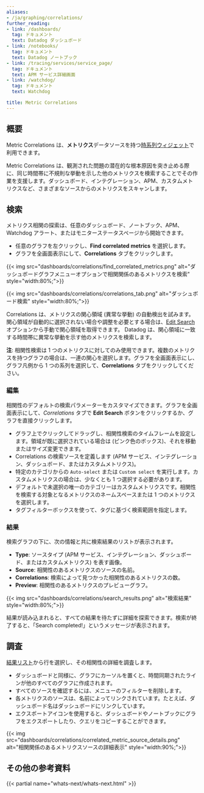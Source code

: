 ```yaml
---
aliases:
- /ja/graphing/correlations/
further_reading:
- link: /dashboards/
  tag: ドキュメント
  text: Datadog ダッシュボード
- link: /notebooks/
  tag: ドキュメント
  text: Datadog ノートブック
- link: /tracing/services/service_page/
  tag: ドキュメント
  text: APM サービス詳細画面
- link: /watchdog/
  tag: ドキュメント
  text: Watchdog

title: Metric Correlations
---
```


## 概要

<div class="alert alert-info">Metric Correlations は、<strong>メトリクス</strong>データソースを持つ<a href="https://docs.datadoghq.com/dashboards/widgets/timeseries/">時系列ウィジェット</a>で利用できます。</div>

Metric Correlations は、観測された問題の潜在的な根本原因を突き止める際に、同じ時間帯に不規則な挙動を示した他のメトリクスを検索することでその作業を支援します。ダッシュボード、インテグレーション、APM、カスタムメトリクスなど、さまざまなソースからのメトリクスをスキャンします。

## 検索

メトリクス相関の探索は、任意のダッシュボード、ノートブック、APM、Watchdog アラート、またはモニターステータスページから開始できます。

* 任意のグラフを左クリックし、**Find correlated metrics** を選択します。
* グラフを全画面表示にして、**Correlations** タブをクリックします。

{{< img src="dashboards/correlations/find_correlated_metrics.png" alt="ダッシュボードグラフメニューオプションで相関関係のあるメトリクスを検索" style="width:80%;">}}

{{< img src="dashboards/correlations/correlations_tab.png" alt="ダッシュボード検索" style="width:80%;">}}

Correlations は、メトリクスの関心領域 (異常な挙動) の自動検出を試みます。関心領域が自動的に選択されない場合や調整を必要とする場合は、[Edit Search](#edit) オプションから手動で関心領域を取得できます。 Datadog は、関心領域に一致する時間帯に異常な挙動を示す他のメトリクスを検索します。

**注**: 相関性検索は 1 つのメトリクスに対してのみ使用できます。複数のメトリクスを持つグラフの場合は、一連の関心を選択します。グラフを全画面表示にし、グラフ凡例から 1 つの系列を選択して、**Correlations** タブをクリックしてください。

### 編集

相関性のデフォルトの検索パラメーターをカスタマイズできます。グラフを全画面表示にして、*Correlations* タブで **Edit Search** ボタンをクリックするか、グラフを直接クリックします。

* グラフ上でクリックしてドラッグし、相関性検索のタイムフレームを設定します。領域が既に選択されている場合は (ピンク色のボックス)、それを移動またはサイズ変更できます。
* Correlations の検索ソースを定義します (APM サービス、インテグレーション、ダッシュボード、またはカスタムメトリクス)。
* 特定のカテゴリからの `Auto-select` または `Custom select` を実行します。カスタムメトリクスの場合は、少なくとも 1 つ選択する必要があります。
* デフォルトで未選択の唯一のカテゴリーはカスタムメトリクスです。相関性を検索する対象となるメトリクスのネームスペースまたは 1 つのメトリクスを選択します。
* タグフィルターボックスを使って、タグに基づく検索範囲を指定します。

### 結果

検索グラフの下に、次の情報と共に検索結果のリストが表示されます。

* **Type**: ソースタイプ (APM サービス、インテグレーション、ダッシュボード、またはカスタムメトリクス) を表す画像。
* **Source**: 相関性のあるメトリクスのソースの名前。
* **Correlations**: 検索によって見つかった相関性のあるメトリクスの数。
* **Preview**: 相関性のあるメトリクスのプレビューグラフ。

{{< img src="dashboards/correlations/search_results.png" alt="検索結果" style="width:80%;">}}

結果が読み込まれると、すべての結果を待たずに詳細を探索できます。検索が終了すると、「Search completed!」というメッセージが表示されます。

## 調査

[結果リスト](#results)から行を選択し、その相関性の詳細を調査します。

* ダッシュボードと同様に、グラフにカーソルを置くと、時間同期されたラインが他のすべてのグラフに作成されます。
* すべてのソースを確認するには、メニューのフィルターを削除します。
* 各メトリクスのソースは、名前によってリンクされています。たとえば、ダッシュボード名はダッシュボードにリンクしています。
* エクスポートアイコンを使用すると、ダッシュボードやノートブックにグラフをエクスポートしたり、クエリをコピーすることができます。

{{< img src="dashboards/correlations/correlated_metric_source_details.png" alt="相関関係のあるメトリクスソースの詳細表示" style="width:90%;">}}

## その他の参考資料

{{< partial name="whats-next/whats-next.html" >}}

